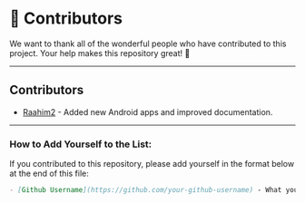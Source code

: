 # 📝 Contributors

We want to thank all of the wonderful people who have contributed to this project. Your help makes this repository great! 🙌

---

## Contributors

- [Raahim2](https://github.com/Raahim2) - Added new Android apps and improved documentation.




---

### How to Add Yourself to the List:
If you contributed to this repository, please add yourself in the format below at the end of this file:
```markdown
- [Github Username](https://github.com/your-github-username) - What you contributed.
